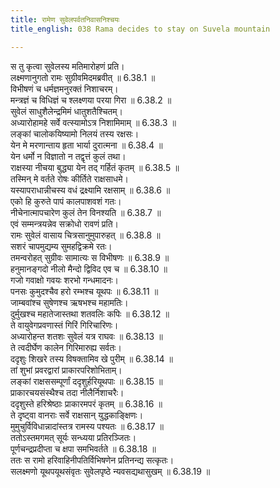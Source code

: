 ```yaml
---
title: रामेण सुवेलपर्वतनिवासनिश्चयः
title_english: 038 Rama decides to stay on Suvela mountain

---
```

<div class="audioEmbed"  caption="श्रीराम-हरिसीताराममूर्ति-घनपाठिभ्यां वचनम्" src="https://archive.org/download/Ramayana-recitation-Sriram-harisItArAmamUrti-Ghanapaati-v2/Kanda_6/Kanda_6_YK-038-Rama_decides_to_stay_on_Suvela_mountain__0.mp3"></div>

स तु कृत्वा सुवेलस्य मतिमारोहणं प्रति।  
लक्ष्मणानुगतो रामः सुग्रीवमिदमब्रवीत् ॥ 6.38.1 ॥   
विभीषणं च धर्मज्ञमनुरक्तं निशाचरम्।  
मन्त्रज्ञं च विधिज्ञं च श्लक्ष्णया परया गिरा ॥ 6.38.2 ॥   
सुवेलं साधुशैलेन्द्रमिमं धातुशतैश्चितम्।  
अध्यारोहामहे सर्वे वत्स्यामोऽत्र निशामिमाम् ॥ 6.38.3 ॥   
लङ्कां चालोकयिष्यामो निलयं तस्य रक्षसः।  
येन मे मरणान्ताय हृता भार्या दुरात्मना ॥ 6.38.4 ॥   
येन धर्मो न विज्ञातो न तद्वृत्तं कुलं तथा।  
राक्षस्या नीचया बुद्ध्या येन तद् गर्हितं कृतम् ॥ 6.38.5 ॥   
तस्मिन् मे वर्तते रोषः कीर्तिते राक्षसाधमे।  
यस्यापराधान्नीचस्य वधं द्रक्ष्यामि रक्षसाम् ॥ 6.38.6 ॥   
एको हि कुरुते पापं कालपाशवशं गतः।  
नीचेनात्मापचारेण कुलं तेन विनश्यति ॥ 6.38.7 ॥   
एवं सम्मन्त्रयन्नेव सक्रोधो रावणं प्रति।  
रामः सुवेलं वासाय चित्रसानुमुपारुहत् ॥ 6.38.8 ॥   
सशरं चापमुद्यम्य सुमहद्विक्रमे रतः।  
तमन्वरोहत् सुग्रीवः सामात्यः स विभीषणः ॥ 6.38.9 ॥   
हनुमानङ्गदो नीलो मैन्दो द्विविद एव च ॥ 6.38.10 ॥   
गजो गवाक्षो गवयः शरभो गन्धमादनः।  
पनसः कुमुदश्चैव हरो रम्भश्च यूथपः ॥ 6.38.11 ॥   
जाम्बवांश्च सुषेणश्च ऋषभश्च महामतिः।  
दुर्मुखश्च महातेजास्तथा शतवलिः कपिः ॥ 6.38.12 ॥   
ते वायुवेगप्रवणास्तं गिरिं गिरिचारिणः।  
अध्यारोहन्त शतशः सुवेलं यत्र राघवः ॥ 6.38.13 ॥   
ते त्वदीर्घेण कालेन गिरिमारुह्य सर्वतः।  
ददृशुः शिखरे तस्य विषक्तामिव खे पुरीम् ॥ 6.38.14 ॥   
तां शुभां प्रवरद्वारां प्राकारपरिशोभिताम्।  
लङ्कां राक्षससम्पूर्णां ददृशुर्हरियूथपाः ॥ 6.38.15 ॥   
प्राकारचयसंस्थैश्च तदा नीलैर्निशाचरैः।  
ददृशुस्ते हरिश्रेष्ठाः प्राकारमपरं कृतम् ॥ 6.38.16 ॥   
ते दृष्ट्वा वानराः सर्वे राक्षसान् युद्धकाङ्क्षिणः।  
मुमुचुर्विविधान्नादांस्तत्र रामस्य पश्यतः ॥ 6.38.17 ॥   
ततोऽस्तमगमत् सूर्यः सन्ध्यया प्रतिरञ्जितः।  
पूर्णचन्द्रप्रदीप्ता च क्षपा समभिवर्तते ॥ 6.38.18 ॥   
ततः स रामो हरिवाहिनीपतिर्विभिषणेन प्रतिनन्द्य सत्कृतः।  
सलक्ष्मणो यूथपयूथसंवृतः सुवेलपृष्ठे न्यवसद्यथासुखम् ॥ 6.38.19 ॥   